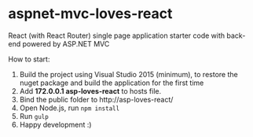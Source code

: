 # aspnet-mvc-loves-react
React (with React Router) single page application starter code with back-end powered by ASP.NET MVC

How to start:
1. Build the project using Visual Studio 2015 (minimum), to restore the nuget package and build the application for the first time
2. Add **172.0.0.1 asp-loves-react** to hosts file.
3. Bind the public folder to http://asp-loves-react/
4. Open Node.js, run `npm install`
5. Run `gulp`
6. Happy development :)
